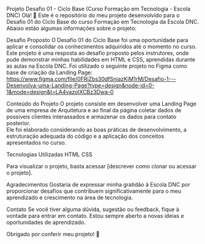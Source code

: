 Projeto Desafio 01 - Ciclo Base (Curso Formação em Tecnologia - Escola DNC)
Olá! 👋 Este é o repositório do meu projeto desenvolvido para o Desafio 01 do Ciclo Base do curso Formação em Tecnologia da Escola DNC. 
Abaixo estão algumas informações sobre o projeto:

Desafio Proposto
O Desafio 01 do Ciclo Base foi uma oportunidade para aplicar e consolidar os conhecimentos adquiridos até o momento no curso. 
Este projeto é uma resposta ao desafio proposto pelos instrutores, onde pude demonstrar minhas habilidades em HTML e CSS, aprendidas durante as aulas na Escola DNC.
Foi utilizado o seguinte projeto no Figma como base de criação da Landing Page: 
https://www.figma.com/file/0FRiZbs30dfSniazKiM1rM/Desafio-1---Desenvolva-uma-Landing-Page?type=design&node-id=0-1&mode=design&t=LA4vazoIXCBz3Dwa-0

Conteúdo do Projeto
O projeto consiste em desenvolver uma Landing Page de uma empresa de Arquitetura e ao final da página coletar dados de possiveis clientes interassados e armazenar os dados para contato posterior.  
Ele foi elaborado considerando as boas práticas de desenvolvimento, a estruturação adequada do código e a aplicação dos conceitos apresentados no curso.

Tecnologias Utilizadas
HTML
CSS

Para visualizar o projeto, basta acessar [descrever como clonar ou acessar o projeto].

Agradecimentos
Gostaria de expressar minha gratidão à Escola DNC por proporcionar desafios que contribuem significativamente para o meu aprendizado e crescimento na área de tecnologia.

Contato
Se você tiver alguma dúvida, sugestão ou feedback, fique à vontade para entrar em contato. Estou sempre aberto a novas ideias e oportunidades de aprendizado.

Obrigado por conferir meu projeto! 🚀
